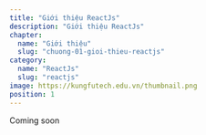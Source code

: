```yaml
---
title: "Giới thiệu ReactJs"
description: "Giới thiệu ReactJs"
chapter:
  name: "Giới thiệu"
  slug: "chuong-01-gioi-thieu-reactjs"
category:
  name: "ReactJs"
  slug: "reactjs"
image: https://kungfutech.edu.vn/thumbnail.png
position: 1
---
```


Coming soon
